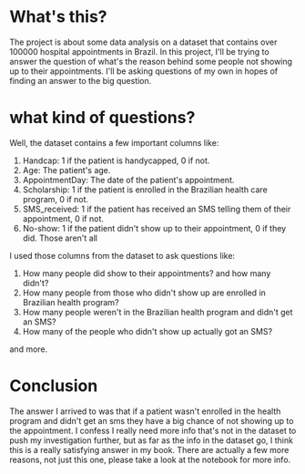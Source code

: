 # What's this?

The project is about some data analysis on a dataset that contains over 100000 hospital appointments in Brazil.
In this project,  I'll be trying to answer the question of what's the reason behind some people not showing up to their appointments.
I'll be asking questions of my own in hopes of finding an answer to the big question.

# what kind of questions?

Well, the dataset contains a few important columns like:

1. Handcap: 1 if the patient is handycapped, 0 if not.
2. Age: The patient's age.
3. AppointmentDay: The date of the patient's appointment.
4. Scholarship: 1 if the patient is enrolled in the Brazilian health care program, 0 if not.
5. SMS_received: 1 if the patient has received an SMS telling them of their appointment, 0 if not.
6. No-show: 1 if the patient didn't show up to their appointment, 0 if they did. Those aren't all 

I used those columns from the dataset to ask questions like:

1. How many people did show to their appointments? and how many didn't?
2. How many people from those who didn't show up are enrolled in Brazilian health program?
3. How many people weren't in the Brazilian health program and didn't get an SMS?
4. How many of the people who didn't show up actually got an SMS?

and more.

# Conclusion

The answer I arrived to was that if a patient wasn't enrolled in the health program and didn't get an sms they have a big chance of not showing up to the appointment. I confess I really need more info that's not in the dataset to push my investigation further, but as far as the info in the dataset go, I think this is a really satisfying answer in my book.
There are actually a few more reasons, not just this one, please take a look at the notebook for more info.